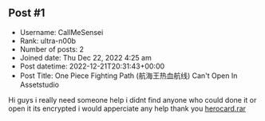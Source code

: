 ## Post #1
- Username: CallMeSensei
- Rank: ultra-n00b
- Number of posts: 2
- Joined date: Thu Dec 22, 2022 4:25 am
- Post datetime: 2022-12-21T20:31:43+00:00
- Post Title: One Piece Fighting Path (航海王热血航线) Can't Open In Assetstudio

Hi guys i really need someone help i didnt find anyone who could done it or open it its encrypted i would apperciate any help thank you
[herocard.rar](https://xentaxbackup.github.io/file/23172_herocard.rar)
